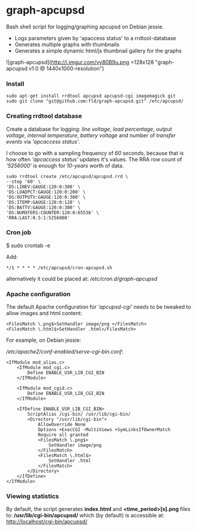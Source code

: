 # graph-apcupsd
Bash shell script for logging/graphing apcupsd on Debian jessie.

 * Logs parameters given by 'apaccess status' to a rrdtool-database
 * Generates multiple graphs with thumbnails
 * Generates a simple dynamic html/js thumbnail gallery for the graphs

![graph-apcupsd](http://i.imgur.com/vy80B9u.png =128x128 "graph-apcupsd v1.0 @ 1440x1000-resolution")
### Install ###
```
sudo apt-get install rrdtool apcupsd apcupsd-cgi imagemagick git
sudo git clone "git@github.com:fld/graph-apcupsd.git" /etc/apcupsd/
```
### Creating rrdtool database ###
Create a database for logging: _line voltage_, _load percentage_, _output voltage_, _internal temperature_, _battery voltage_ and number of _transfer events_ via _'apcaccess status'_.

I choose to go with a sampling frequency of _60 seconds_, because that is how often _'apcaccess status'_ updates it's values. The RRA row count of _'5256000'_ is enough for _10-years_ worth of data.
```
sudo rrdtool create /etc/apcupsd/apcupsd.rrd \
--step '60' \
'DS:LINEV:GAUGE:120:0:300' \
'DS:LOADPCT:GAUGE:120:0:200' \
'DS:OUTPUTV:GAUGE:120:0:300' \
'DS:ITEMP:GAUGE:120:0:128' \
'DS:BATTV:GAUGE:120:0:300' \
'DS:NUMXFERS:COUNTER:120:0:65536' \
'RRA:LAST:0.5:1:5256000'
```

### Cron job ###
$ sudo crontab -e

Add:
```
*/1 * * * * /etc/apcupsd/cron-apcupsd.sh
```
alternatively it could be placed at: _/etc/cron.d/graph-apcupsd_

### Apache configuration ###
The default Apache configuration for _'apcupsd-cgi'_ needs to be tweaked to allow images and html content:
```
<FilesMatch \.png$>SetHandler image/png </FilesMatch>
<FilesMatch \.html$>SetHandler .html</FilesMatch>
```

For example, on Debian jessie:

_/etc/apache2/conf-enabled/serve-cgi-bin.conf_:
```
<IfModule mod_alias.c>
    <IfModule mod_cgi.c>
        Define ENABLE_USR_LIB_CGI_BIN
    </IfModule>

    <IfModule mod_cgid.c>
        Define ENABLE_USR_LIB_CGI_BIN
    </IfModule>

    <IfDefine ENABLE_USR_LIB_CGI_BIN>
        ScriptAlias /cgi-bin/ /usr/lib/cgi-bin/
        <Directory "/usr/lib/cgi-bin">
            AllowOverride None
            Options +ExecCGI -MultiViews +SymLinksIfOwnerMatch
            Require all granted
            <FilesMatch \.png$>
                SetHandler image/png
            </FilesMatch>
            <FilesMatch \.html$>
                SetHandler .html
            </FilesMatch>
        </Directory>
    </IfDefine>
</IfModule>
```

### Viewing statistics ###
By default, the script generates __index.html__ and __\<time_period\>[s].png__ files to: __/usr/lib/cgi-bin/apcupsd/__ which (by default) is accessible at: <http://localhost/cgi-bin/apcupsd/>
